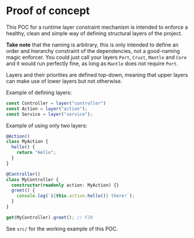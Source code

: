 # Proof of concept

This POC for a runtime layer constraint mechanism is
intended to enforce a healthy, clean and simple way of defining
structural layers of the project.

**Take note** that the naming is arbitrary, this is only intended
to define an order and hierarchy constraint of the dependencies, not
a good-naming magic enforcer. You could just call your layers `Port`,
`Crust`, `Mantle` and `Core` and it would run perfectly fine, as long
as `Mantle` does not require `Port`.

Layers and their priorities are defined top-down, meaning that
upper layers can make use of lower layers but not otherwise.

Example of defining layers:

```ts
const Controller = layer("controller")
const Action = layer("action");
const Service = layer("service");
```

Example of using only two layers:

```ts
@Action()
class MyAction {
  hello() {
    return "Hello";
  }
}

@Controller()
class MyController {
  constructor(readonly action: MyAction) {}
  greet() {
    console.log(`${this.action.hello()} there!`);
  }
}

get(MyController).greet(); // FIN
```

See `src/` for the working example of this POC.

